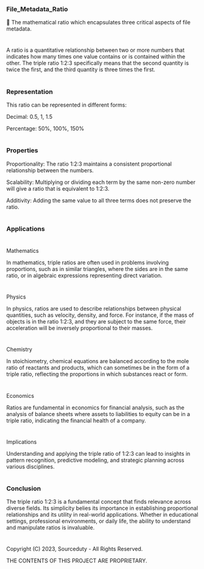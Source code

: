 ### File_Metadata_Ratio

🔢 The mathematical ratio which encapsulates three critical aspects of file metadata.

#

A ratio is a quantitative relationship between two or more numbers that indicates how many times one value contains or is contained within the other. The triple ratio 1:2:3 specifically means that the second quantity is twice the first, and the third quantity is three times the first.

#

### Representation

This ratio can be represented in different forms:

Decimal: 0.5, 1, 1.5

Percentage: 50%, 100%, 150%
#
### Properties

Proportionality: The ratio 1:2:3 maintains a consistent proportional relationship between the numbers.

Scalability: Multiplying or dividing each term by the same non-zero number will give a ratio that is equivalent to 1:2:3.

Additivity: Adding the same value to all three terms does not preserve the ratio.
#
### Applications
#
Mathematics

In mathematics, triple ratios are often used in problems involving proportions, such as in similar triangles, where the sides are in the same ratio, or in algebraic expressions representing direct variation.
#
Physics

In physics, ratios are used to describe relationships between physical quantities, such as velocity, density, and force. For instance, if the mass of objects is in the ratio 1:2:3, and they are subject to the same force, their acceleration will be inversely proportional to their masses.
#
Chemistry

In stoichiometry, chemical equations are balanced according to the mole ratio of reactants and products, which can sometimes be in the form of a triple ratio, reflecting the proportions in which substances react or form.
#
Economics

Ratios are fundamental in economics for financial analysis, such as the analysis of balance sheets where assets to liabilities to equity can be in a triple ratio, indicating the financial health of a company.
#
Implications

Understanding and applying the triple ratio of 1:2:3 can lead to insights in pattern recognition, predictive modeling, and strategic planning across various disciplines.
#
### Conclusion

The triple ratio 1:2:3 is a fundamental concept that finds relevance across diverse fields. Its simplicity belies its importance in establishing proportional relationships and its utility in real-world applications. Whether in educational settings, professional environments, or daily life, the ability to understand and manipulate ratios is invaluable.

#

Copyright (C) 2023, Sourceduty - All Rights Reserved.

THE CONTENTS OF THIS PROJECT ARE PROPRIETARY.
